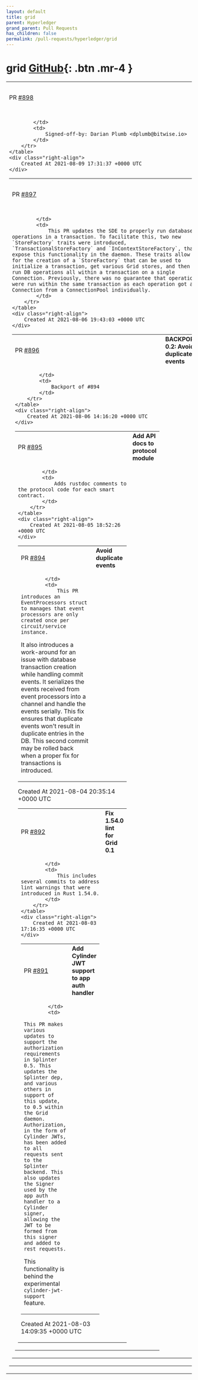 ```yaml
---
layout: default
title: grid
parent: Hyperledger
grand_parent: Pull Requests
has_children: false
permalink: /pull-requests/hyperledger/grid
---
```


# grid <span class="fs-3 right-align">[GitHub](https://github.com/hyperledger/grid){: .btn .mr-4 }</span>


<div>
    <table>
        <tr>
            <td>
                PR <a href="https://github.com/hyperledger/grid/pull/898" class=".btn">#898</a>
            </td>
            <td>
                <b>
                    Add 0.2.2 release notes
                </b>
            </td>
        </tr>
        <tr>
            <td>
                
            </td>
            <td>
                Signed-off-by: Darian Plumb <dplumb@bitwise.io>
            </td>
        </tr>
    </table>
    <div class="right-align">
        Created At 2021-08-09 17:31:37 +0000 UTC
    </div>
</div>

<div>
    <table>
        <tr>
            <td>
                PR <a href="https://github.com/hyperledger/grid/pull/897" class=".btn">#897</a>
            </td>
            <td>
                <b>
                    Refactor SDE transaction handling
                </b>
            </td>
        </tr>
        <tr>
            <td>
                
            </td>
            <td>
                This PR updates the SDE to properly run database operations in a transaction. To facilitate this, two new `StoreFactory` traits were introduced, `TransactionalStoreFactory` and `InContextStoreFactory`, that expose this functionality in the daemon. These traits allow for the creation of a `StoreFactory` that can be used to initialize a transaction, get various Grid stores, and then run DB operations all within a transaction on a single Connection. Previously, there was no guarantee that operations were run within the same transaction as each operation got a Connection from a ConnectionPool individually.
            </td>
        </tr>
    </table>
    <div class="right-align">
        Created At 2021-08-06 19:43:03 +0000 UTC
    </div>
</div>

<div>
    <table>
        <tr>
            <td>
                PR <a href="https://github.com/hyperledger/grid/pull/896" class=".btn">#896</a>
            </td>
            <td>
                <b>
                    BACKPORT 0.2: Avoid duplicate events
                </b>
            </td>
        </tr>
        <tr>
            <td>
                
            </td>
            <td>
                Backport of #894
            </td>
        </tr>
    </table>
    <div class="right-align">
        Created At 2021-08-06 14:16:20 +0000 UTC
    </div>
</div>

<div>
    <table>
        <tr>
            <td>
                PR <a href="https://github.com/hyperledger/grid/pull/895" class=".btn">#895</a>
            </td>
            <td>
                <b>
                    Add API docs to protocol module
                </b>
            </td>
        </tr>
        <tr>
            <td>
                
            </td>
            <td>
                Adds rustdoc comments to the protocol code for each smart contract.
            </td>
        </tr>
    </table>
    <div class="right-align">
        Created At 2021-08-05 18:52:26 +0000 UTC
    </div>
</div>

<div>
    <table>
        <tr>
            <td>
                PR <a href="https://github.com/hyperledger/grid/pull/894" class=".btn">#894</a>
            </td>
            <td>
                <b>
                    Avoid duplicate events
                </b>
            </td>
        </tr>
        <tr>
            <td>
                
            </td>
            <td>
                This PR introduces an EventProcessors struct to manages that event processors are only created once per circuit/service instance.

It also introduces a work-around for an issue with database transaction creation while handling commit events. It serializes the events received from event processors into a channel and handle the events serially.  This fix ensures that duplicate events won't result in duplicate entries in the DB.  This second commit may be rolled back when a proper fix for transactions is introduced.
            </td>
        </tr>
    </table>
    <div class="right-align">
        Created At 2021-08-04 20:35:14 +0000 UTC
    </div>
</div>

<div>
    <table>
        <tr>
            <td>
                PR <a href="https://github.com/hyperledger/grid/pull/892" class=".btn">#892</a>
            </td>
            <td>
                <b>
                    Fix 1.54.0 lint for Grid 0.1
                </b>
            </td>
        </tr>
        <tr>
            <td>
                
            </td>
            <td>
                This includes several commits to address lint warnings that were introduced in Rust 1.54.0.
            </td>
        </tr>
    </table>
    <div class="right-align">
        Created At 2021-08-03 17:16:35 +0000 UTC
    </div>
</div>

<div>
    <table>
        <tr>
            <td>
                PR <a href="https://github.com/hyperledger/grid/pull/891" class=".btn">#891</a>
            </td>
            <td>
                <b>
                    Add Cylinder JWT support to app auth handler
                </b>
            </td>
        </tr>
        <tr>
            <td>
                
            </td>
            <td>
                This PR makes various updates to support the authorization requirements in Splinter 0.5. This updates the Splinter dep, and various others in support of this update, to 0.5 within the Grid daemon. Authorization, in the form of Cylinder JWTs, has been added to all requests sent to the Splinter backend. This also updates the Signer used by the app auth handler to a Cylinder signer, allowing the JWT to be formed from this signer and added to rest requests. 

This functionality is behind the experimental `cylinder-jwt-support` feature. 
            </td>
        </tr>
    </table>
    <div class="right-align">
        Created At 2021-08-03 14:09:35 +0000 UTC
    </div>
</div>

